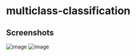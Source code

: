 # multiclass-classification

## Screenshots
![image](https://user-images.githubusercontent.com/41022783/54637004-02734200-4a5e-11e9-9583-362e2f65a4a4.png)
![image](https://user-images.githubusercontent.com/41022783/54637138-5120dc00-4a5e-11e9-8710-f4b81e67258a.png)
